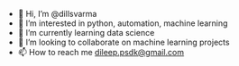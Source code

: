 - 👋 Hi, I’m @dillsvarma
- 👀 I’m interested in python, automation, machine learning
- 🌱 I’m currently learning data science
- 💞️ I’m looking to collaborate on machine learning projects
- 📫 How to reach me dileep.psdk@gmail.com

<!---
dillsvarma/dillsvarma is a ✨ special ✨ repository because its `README.md` (this file) appears on your GitHub profile.
You can click the Preview link to take a look at your changes.
--->
